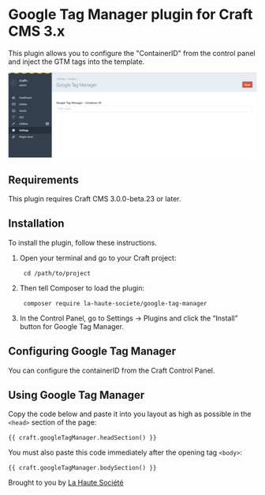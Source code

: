 # Google Tag Manager plugin for Craft CMS 3.x

This plugin allows you to configure the "ContainerID" from the control panel 
and inject the GTM tags into the template.

![Screenshot](resources/img/plugin-screenshot.png)

## Requirements

This plugin requires Craft CMS 3.0.0-beta.23 or later.

## Installation

To install the plugin, follow these instructions.

1. Open your terminal and go to your Craft project:

        cd /path/to/project

2. Then tell Composer to load the plugin:

        composer require la-haute-societe/google-tag-manager

3. In the Control Panel, go to Settings → Plugins and click the “Install” button for Google Tag Manager.


## Configuring Google Tag Manager

You can configure the containerID from the Craft Control Panel.


## Using Google Tag Manager

Copy the code below and paste it into you layout as high as possible in the `<head>` section 
of the page:
```
{{ craft.googleTagManager.headSection() }}
```

You must also paste this code immediately after the opening tag `<body>`:
```
{{ craft.googleTagManager.bodySection() }}
```



Brought to you by [La Haute Société](https://www.lahautesociete.com)
